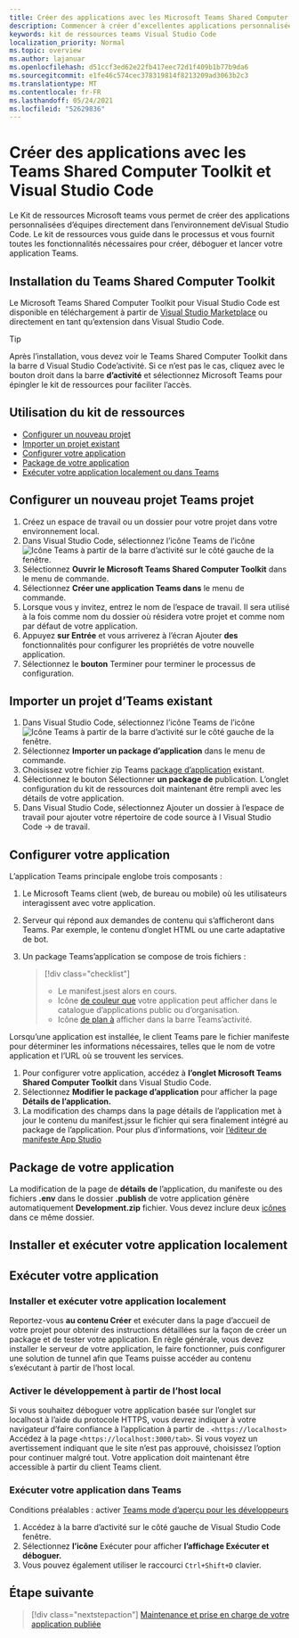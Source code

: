 ```yaml
---
title: Créer des applications avec les Microsoft Teams Shared Computer Toolkit et Visual Studio Code
description: Commencer à créer d’excellentes applications personnalisées directement Visual Studio Code l’aide Microsoft Teams Shared Computer Toolkit
keywords: kit de ressources teams Visual Studio Code
localization_priority: Normal
ms.topic: overview
ms.author: lajanuar
ms.openlocfilehash: d51ccf3ed62e22fb417eec72d1f409b1b77b9da6
ms.sourcegitcommit: e1fe46c574cec378319814f8213209ad3063b2c3
ms.translationtype: MT
ms.contentlocale: fr-FR
ms.lasthandoff: 05/24/2021
ms.locfileid: "52629836"
---
```

# <a name="build-apps-with-the-teams-toolkit-and-visual-studio-code"></a>Créer des applications avec les Teams Shared Computer Toolkit et Visual Studio Code

Le Kit de ressources Microsoft teams vous permet de créer des applications personnalisées d’équipes directement dans l’environnement deVisual Studio Code. Le kit de ressources vous guide dans le processus et vous fournit toutes les fonctionnalités nécessaires pour créer, déboguer et lancer votre application Teams.

## <a name="installing-the-teams-toolkit"></a>Installation du Teams Shared Computer Toolkit

Le Microsoft Teams Shared Computer Toolkit pour Visual Studio Code est disponible en téléchargement à partir de [Visual Studio Marketplace](https://aka.ms/teams-toolkit) ou directement en tant qu’extension dans Visual Studio Code.

> [!TIP]
> Après l’installation, vous devez voir le Teams Shared Computer Toolkit dans la barre d Visual Studio Code’activité. Si ce n’est pas le cas, cliquez avec le bouton droit dans la barre **d’activité** et sélectionnez Microsoft Teams pour épingler le kit de ressources pour faciliter l’accès.

## <a name="using-the-toolkit"></a>Utilisation du kit de ressources

- [Configurer un nouveau projet](#set-up-a-new-teams-project)
- [Importer un projet existant](#import-an-existing-teams-app-project)
- [Configurer votre application](#configure-your-app)
- [Package de votre application](#package-your-app)
- [Exécuter votre application localement ou dans Teams](#run-your-app)

## <a name="set-up-a-new-teams-project"></a>Configurer un nouveau projet Teams projet

1. Créez un espace de travail ou un dossier pour votre projet dans votre environnement local.
1. Dans Visual Studio Code, sélectionnez l’icône Teams de l’icône ![Icône Teams](../assets/icons/favicon-16x16.png) à partir de la barre d’activité sur le côté gauche de la fenêtre.
1. Sélectionnez **Ouvrir le Microsoft Teams Shared Computer Toolkit** dans le menu de commande.
1. Sélectionnez **Créer une application Teams dans** le menu de commande.
1. Lorsque vous y invitez, entrez le nom de l’espace de travail. Il sera utilisé à la fois comme nom du dossier où résidera votre projet et comme nom par défaut de votre application.
1. Appuyez **sur Entrée** et vous arriverez à l’écran Ajouter **des** fonctionnalités pour configurer les propriétés de votre nouvelle application.
1. Sélectionnez le **bouton** Terminer pour terminer le processus de configuration.

## <a name="import-an-existing-teams-app-project"></a>Importer un projet d’Teams existant

1. Dans Visual Studio Code, sélectionnez l’icône Teams de l’icône ![Icône Teams](../assets/icons/favicon-16x16.png) à partir de la barre d’activité sur le côté gauche de la fenêtre.
1. Sélectionnez **Importer un package d’application** dans le menu de commande.
1. Choisissez votre fichier zip Teams [package d’application](/microsoftteams/platform/concepts/build-and-test/apps-package?view=msteams-client-js-latest&preserve-view=true) existant.
1. Sélectionnez le bouton Sélectionner **un package de** publication. L’onglet configuration du kit de ressources doit maintenant être rempli avec les détails de votre application.
1. Dans Visual Studio Code, sélectionnez Ajouter un dossier à l’espace de travail pour ajouter votre répertoire de code source à l Visual Studio Code  ->   de travail.

## <a name="configure-your-app"></a>Configurer votre application

L’application Teams principale englobe trois composants :

  1. Le Microsoft Teams client (web, de bureau ou mobile) où les utilisateurs interagissent avec votre application.
  1. Serveur qui répond aux demandes de contenu qui s’afficheront dans Teams. Par exemple, le contenu d’onglet HTML ou une carte adaptative de bot.
  1. Un package Teams’application se compose de trois fichiers :

      > [!div class="checklist"]
      >
      > - Le manifest.jsest alors en cours. 
      > - Icône [de couleur que](../resources/schema/manifest-schema.md#icons) votre application peut afficher dans le catalogue d’applications public ou d’organisation.
      > - Icône [de plan à](../resources/schema/manifest-schema.md#icons) afficher dans la barre Teams’activité.

Lorsqu’une application est installée, le client Teams pare le fichier manifeste pour déterminer les informations nécessaires, telles que le nom de votre application et l’URL où se trouvent les services.

1. Pour configurer votre application, accédez à **l’onglet Microsoft Teams Shared Computer Toolkit** dans Visual Studio Code.
1. Sélectionnez **Modifier le package d’application** pour afficher la page **Détails de l’application.**
1. La modification des champs dans la page détails de l’application met à jour le contenu du manifest.jssur le fichier qui sera finalement intégré au package de l’application. Pour plus d’informations, voir [l’éditeur de manifeste App Studio](https://aka.ms/teams-toolkit-manifest)

## <a name="package-your-app"></a>Package de votre application

La modification de la page de **détails** **de** l’application, du manifeste ou des fichiers **.env** dans le dossier  **.publish** de votre application génère automatiquement **Development.zip** fichier. Vous devez inclure deux [icônes](../concepts/build-and-test/apps-package.md#app-icons) dans ce même dossier.

## <a name="install-and-run-your-app-locally"></a>Installer et exécuter votre application localement

## <a name="run-your-app"></a>Exécuter votre application

### <a name="install-and-run-your-app-locally"></a>Installer et exécuter votre application localement

Reportez-vous **au contenu Créer** et exécuter dans la page d’accueil de votre projet pour obtenir des instructions détaillées sur la façon de créer un package et de tester votre application. En règle générale, vous devez installer le serveur de votre application, le faire fonctionner, puis configurer une solution de tunnel afin que Teams puisse accéder au contenu s’exécutant à partir de l’host local.

### <a name="enable-development-from-localhost"></a>Activer le développement à partir de l’host local

Si vous souhaitez déboguer votre application basée sur l’onglet sur localhost à l’aide du protocole HTTPS, vous devrez indiquer à votre navigateur d’faire confiance à l’application à partir de . `<https://localhost>` Accédez à la page `<https://localhost:3000/tab>`. Si vous voyez un avertissement indiquant que le site n’est pas approuvé, choisissez l’option pour continuer malgré tout. Votre application doit maintenant être accessible à partir du client Teams client.

### <a name="run-your-app-in-teams"></a>Exécuter votre application dans Teams

Conditions préalables : activer [Teams mode d’aperçu pour les développeurs](https://aka.ms/teams-toolkit-enable-devpreview)

1. Accédez à la barre d’activité sur le côté gauche de Visual Studio Code fenêtre.
1. Sélectionnez **l’icône** Exécuter pour afficher **l’affichage Exécuter et déboguer.**
1. Vous pouvez également utiliser le raccourci `Ctrl+Shift+D` clavier.

## <a name="next-step"></a>Étape suivante

> [!div class="nextstepaction"]
> [Maintenance et prise en charge de votre application publiée](../concepts/deploy-and-publish/appsource/post-publish/overview.md)
